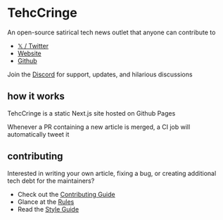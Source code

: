# TehcCringe

An open-source satirical tech news outlet that anyone can contribute to

- [𝕏 / Twitter](https://x.com/TehcCringe)
- [Website](https://tehccringe.com)
- [Github](https://github.com/TehcCringe/TehcCringe)

Join the [Discord](https://tehccringe.com/discord) for support, updates, and hilarious discussions

## how it works

TehcCringe is a static Next.js site hosted on Github Pages

Whenever a PR containing a new article is merged, a CI job will automatically tweet it

## contributing

Interested in writing your own article, fixing a bug, or creating additional tech debt for the maintainers?

- Check out the [Contributing Guide](docs/contributing.md)
- Glance at the [Rules](docs/rules.md)
- Read the [Style Guide](docs/style-guide.md)
